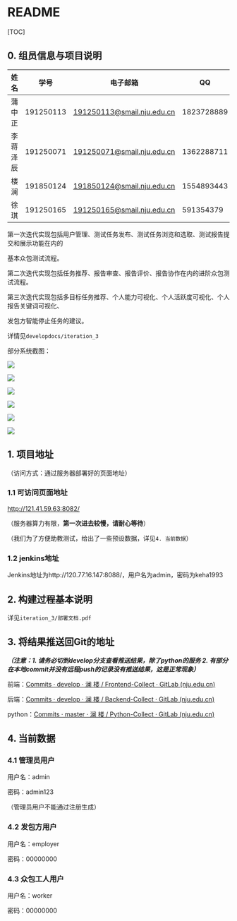 # README

[TOC]

## 0. 组员信息与项目说明

| 姓名     | 学号      | 电子邮箱                   | QQ         |
| -------- | --------- | -------------------------- | ---------- |
| 蒲中正   | 191250113 | 191250113@smail.nju.edu.cn | 1823728889 |
| 李蒋泽辰 | 191250071 | 191250071@smail.nju.edu.cn | 1362288711 |
| 楼澜     | 191850124 | 191850124@smail.nju.edu.cn | 1554893443 |
| 徐琪     | 191250165 | 191250165@smail.nju.edu.cn | 591354379  |

第一次迭代实现包括用户管理、测试任务发布、测试任务浏览和选取、测试报告提交和展示功能在内的

基本众包测试流程。

第二次迭代实现包括任务推荐、报告审查、报告评价、报告协作在内的进阶众包测试流程。

第三次迭代实现包括多目标任务推荐、个人能力可视化、个人活跃度可视化、个人报告关键词可视化、

发包方智能停止任务的建议。

详情见`developdocs/iteration_3`

部分系统截图：

![](https://courselearning.oss-cn-beijing.aliyuncs.com/ruangong3/Picture.png)

![](https://courselearning.oss-cn-beijing.aliyuncs.com/ruangong3/Picture1.png)

![](https://courselearning.oss-cn-beijing.aliyuncs.com/ruangong3/Picture2.png)

![](https://courselearning.oss-cn-beijing.aliyuncs.com/ruangong3/Picture3.png)

![](https://courselearning.oss-cn-beijing.aliyuncs.com/ruangong3/Picture4.png)

![](https://courselearning.oss-cn-beijing.aliyuncs.com/ruangong3/Picture5.png)

## 1. 项目地址

（访问方式：通过服务器部署好的页面地址）

### 1.1 可访问页面地址

http://121.41.59.63:8082/

（服务器算力有限，**第一次进去较慢，请耐心等待**）

（我们为了方便助教测试，给出了一些预设数据，详见`4. 当前数据`）

### 1.2 jenkins地址

Jenkins地址为http://120.77.16.147:8088/，用户名为admin，密码为keha1993

## 2. 构建过程基本说明

详见`iteration_3/部署文档.pdf`

## 3. 将结果推送回Git的地址

***（注意：1. 请务必切到develop分支查看推送结果，除了python的服务  2. 有部分在本地commit并没有远程push的记录没有推送结果，这是正常现象）***

前端：[Commits · develop · 澜 楼 / Frontend-Collect · GitLab (nju.edu.cn)](https://git.nju.edu.cn/monian/frontend-collect/-/commits/develop)

后端：[Commits · develop · 澜 楼 / Backend-Collect · GitLab (nju.edu.cn)](https://git.nju.edu.cn/monian/backend-collect/-/commits/develop)

python：[Commits · master · 澜 楼 / Python-Collect · GitLab (nju.edu.cn)](https://git.nju.edu.cn/monian/python-collect/-/commits/master)

## 4. 当前数据

### 4.1 管理员用户

用户名：admin

密码：admin123

（管理员用户不能通过注册生成）

### 4.2 发包方用户

用户名：employer

密码：00000000

### 4.3 众包工人用户

用户名：worker

密码：00000000